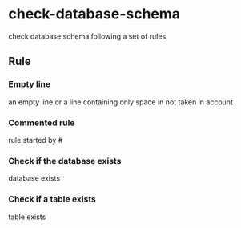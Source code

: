 # check-database-schema
check database schema following a set of rules

## Rule

### Empty line
an empty line or a line containing only space in not taken in account

### Commented rule
rule started by #

### Check if the database exists
database exists

### Check if a table exists
table <tableName> exists


